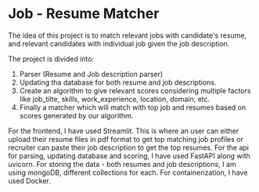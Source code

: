 # Job - Resume Matcher

The idea of this project is to match relevant jobs with candidate's resume, and relevant candidates with individual job given the job description.

The project is divided into:
1. Parser (Resume and Job description parser)
2. Updating tha database for both resume and job descriptions.
3. Create an algorithm to give relevant scores considering multiple factors like job_tilte, skills, work_experience, location, domain, etc.
4. Finally a matcher which will match with top job and resumes based on scores generated by our algorithm.

For the frontend, I have used Streamlit. This is where an user can either upload their resume files in pdf format to get top matching job profiles or recruiter can paste their job description to get the top resumes.
For the api for parsing, updating database and scoring, I have used FastAPI along with uvicorn.
For storing the data - both resumes and job descriptions, I am using mongoDB, different collections for each.
For containerization, I have used Docker.
